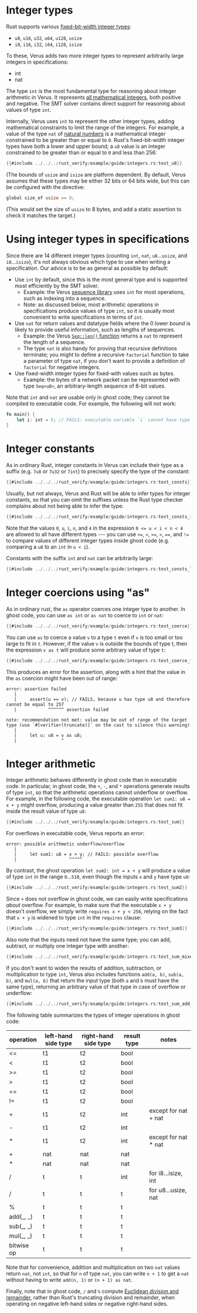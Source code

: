 # Integer types

Rust supports various
[fixed-bit-width integer types](https://doc.rust-lang.org/book/ch03-02-data-types.html#integer-types):

- `u8`, `u16`, `u32`, `u64`, `u128`, `usize`
- `i8`, `i16`, `i32`, `i64`, `i128`, `isize`

To these, Verus adds two more integer types to represent arbitrarily large integers in specifications:

- int
- nat

The type `int` is the most fundamental type for reasoning about integer arithmetic in Verus.
It represents [all mathematical integers](https://en.wikipedia.org/wiki/Integer),
both positive and negative.
The SMT solver contains direct support for reasoning about values of type `int`.

Internally, Verus uses `int` to represent the other integer types,
adding mathematical constraints to limit the range of the integers.
For example, a value of the type `nat` of [natural numbers](https://en.wikipedia.org/wiki/Natural_number) 
is a mathematical integer constrained to be greater than or equal to `0`.
Rust's fixed-bit-width integer types have both a lower and upper bound;
a `u8` value is an integer constrained to be greater than or equal to `0` and less than 256:

```rust
{{#include ../../../rust_verify/example/guide/integers.rs:test_u8}}
```

(The bounds of `usize` and `isize` are platform dependent.
By default, Verus assumes that these types may be either 32 bits or 64 bits wide,
but this can be configured with the directive:

```rust
global size_of usize == 8;
```

(This would set the size of `usize` to 8 bytes, and add a static assertion to check it matches the target.)

# Using integer types in specifications

Since there are 14 different integer types (counting `int`, `nat`, `u8`...`usize`, and `i8`...`isize`),
it's not always obvious which type to use when writing a specification.
Our advice is to be as general as possible by default:
- Use `int` by default, since this is the most general type and is supported most efficiently by the SMT solver.
  - Example: the Verus [sequence library](https://github.com/verus-lang/verus/blob/main/source/vstd/seq.rs)
    uses `int` for most operations, such as indexing into a sequence.
  - Note: as discussed below, most arithmetic operations in specifications produce values of type `int`,
    so it is usually most convenient to write specifications in terms of `int`.
- Use `nat` for return values and datatype fields where the 0 lower bound is likely to provide useful information,
  such as lengths of sequences.
  - Example: the Verus [`Seq::len()` function](https://github.com/verus-lang/verus/blob/main/source/vstd/seq.rs)
    returns a `nat` to represent the length of a sequence.
  - The type `nat` is also handy for proving that recursive definitions terminate;
    you might to define a recursive `factorial` function to take a parameter of type `nat`,
    if you don't want to provide a definition of `factorial` for negative integers.
- Use fixed-width integer types for fixed-with values such as bytes.
  - Example: the bytes of a network packet can be represented with type `Seq<u8>`, an arbitrary-length sequence of 8-bit values.

Note that `int` and `nat` are usable only in ghost code;
they cannot be compiled to executable code.
For example, the following will not work:

```rust
fn main() {
    let i: int = 5; // FAILS: executable variable `i` cannot have type `int`, which is ghost-only
}
```

# Integer constants

As in ordinary Rust, integer constants in Verus can include their type as a suffix
(e.g. `7u8` or `7u32` or `7int`) to precisely specify the type of the constant:

```rust
{{#include ../../../rust_verify/example/guide/integers.rs:test_consts}}
```

Usually, but not always, Verus and Rust will be able to infer types for integer constants,
so that you can omit the suffixes unless the Rust type checker complains about not being able to infer the type:

```rust
{{#include ../../../rust_verify/example/guide/integers.rs:test_consts_infer}}
```

Note that the values `0`, `u`, `i`, `n`, and `4` in the expression `0 <= u < i < n < 4`
are allowed to all have different types ---
you can use `<=`, `<`, `>=`, `>`, `==`, and `!=` to compare values of different integer types inside ghost code
(e.g. comparing a `u8` to an `int` in `u < i`).

Constants with the suffix `int` and `nat` can be arbitrarily large:

```rust
{{#include ../../../rust_verify/example/guide/integers.rs:test_consts_large}}
```

# Integer coercions using "as"

As in ordinary rust, the `as` operator coerces one integer type to another.
In ghost code, you can use `as int` or `as nat` to coerce to `int` or `nat`:

```rust
{{#include ../../../rust_verify/example/guide/integers.rs:test_coerce}}
```

You can use `as` to coerce a value `v` to a type `t` even if `v` is too small or too large to fit in `t`.
However, if the value `v` is outside the bounds of type t,
then the expression `v as t` will produce some arbitrary value of type `t`:

```rust
{{#include ../../../rust_verify/example/guide/integers.rs:test_coerce_fail}}
```

This produces an error for the assertion, along with a hint that the value in the `as` coercion might have been out of range:

```
error: assertion failed
   |
   |     assert(u == v); // FAILS, because u has type u8 and therefore cannot be equal to 257
   |            ^^^^^^ assertion failed

note: recommendation not met: value may be out of range of the target type (use `#[verifier(truncate)]` on the cast to silence this warning)
   |
   |     let u: u8 = v as u8;
   |                 ^
```

# Integer arithmetic

Integer arithmetic behaves differently in ghost code than in executable code.
In particular, in ghost code, the `+`, `-`, and `*` operations generate results of type `int`,
so that the arithmetic operations cannot underflow or overflow.
For example, in the following code, the executable operation `let sum1: u8 = x + y`
might overflow, producing a value greater than `255` that does not fit inside the result value of type `u8`:

```rust
{{#include ../../../rust_verify/example/guide/integers.rs:test_sum}}
```

For overflows in executable code, Verus reports an error:

```
error: possible arithmetic underflow/overflow
   |
   |     let sum1: u8 = x + y; // FAILS: possible overflow
   |                    ^^^^^
```

By contrast, the ghost operation `let sum2: int = x + y` will produce a value of type `int` in the range `0`...`510`,
even though the inputs `x` and `y` have type `u8`:

```rust
{{#include ../../../rust_verify/example/guide/integers.rs:test_sum2}}
```

Since `+` does not overflow in ghost code, we can easily write specifications *about* overflow.
For example, to make sure that the executable `x + y` doesn't overflow,
we simply write `requires x + y < 256`, relying on the fact that `x + y` is widened to type `int`
in the `requires` clause:

```rust
{{#include ../../../rust_verify/example/guide/integers.rs:test_sum3}}
```

Also note that the inputs need not have the same type;
you can add, subtract, or multiply one integer type with another:

```rust
{{#include ../../../rust_verify/example/guide/integers.rs:test_sum_mixed}}
```

If you don't want to widen the results of addition, subtraction, or multiplication to type `int`,
Verus also includes functions `add(a, b)`, `sub(a, b)`, and `mul(a, b)` that return the input type
(both `a` and `b` must have the same type), returning an arbitrary value of that type in case of overflow or underflow:

```rust
{{#include ../../../rust_verify/example/guide/integers.rs:test_sum_add_sub}}
```

The following table summarizes the types of integer operations in ghost code:

| operation | left-hand side type | right-hand side type | result type | notes                |
|-----------|---------------------|----------------------|-------------|----------------------|
| <=        | t1                  | t2                   | bool        |                      |
| <         | t1                  | t2                   | bool        |                      |
| >=        | t1                  | t2                   | bool        |                      |
| >         | t1                  | t2                   | bool        |                      |
| ==        | t1                  | t2                   | bool        |                      |
| !=        | t1                  | t2                   | bool        |                      |
| +         | t1                  | t2                   | int         | except for nat + nat |
| -         | t1                  | t2                   | int         |                      |
| *         | t1                  | t2                   | int         | except for nat * nat |
| +         | nat                 | nat                  | nat         |                      |
| *         | nat                 | nat                  | nat         |                      |
| /         | t                   | t                    | int         | for i8...isize, int  |
| /         | t                   | t                    | t           | for u8...usize, nat  |
| %         | t                   | t                    | t           |                      |
| add(_, _) | t                   | t                    | t           |                      |
| sub(_, _) | t                   | t                    | t           |                      |
| mul(_, _) | t                   | t                    | t           |                      |
| bitwise op| t                   | t                    | t           |                      |

Note that for convenience, addition and multiplication on two `nat` values return `nat`, not `int`,
so that for `n` of type `nat`, you can write `n + 1` to get a `nat` without having to write
`add(n, 1)` or `(n + 1) as nat`.

Finally, note that in ghost code, `/` and `%` compute
[Euclidean division and remainder](https://en.wikipedia.org/wiki/Euclidean_division),
rather than Rust's truncating division and remainder,
when operating on negative left-hand sides or negative right-hand sides.
